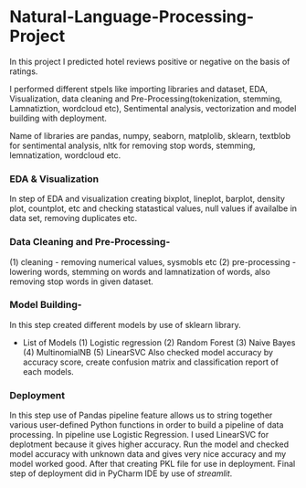 # Natural-Language-Processing-Project
In this project I predicted hotel reviews positive or negative on the basis of ratings.

I performed different stpels like importing libraries and dataset, EDA, Visualization, data cleaning and Pre-Processing(tokenization, stemming, Lamnatiztion, wordcloud etc), Sentimental analysis, vectorization and model building with deployment.

Name of libraries are pandas, numpy, seaborn, matplolib, sklearn, textblob for sentimental analysis, nltk for removing stop words, stemming, lemnatization, wordcloud etc.

### EDA & Visualization
In step of EDA and visualization creating bixplot, lineplot, barplot, density plot, countplot, etc and checking statastical values, null values if availalbe in data set, removing duplicates etc.

### Data Cleaning and Pre-Processing-
(1) cleaning - removing numerical values, sysmobls etc
(2) pre-processing - lowering words, stemming on words and lamnatization of words, also removing stop words in given dataset.

### Model Building-
In this step created different models by use of sklearn library.
* List of Models
  (1) Logistic regression
  (2) Random Forest
  (3) Naive Bayes
  (4) MultinomialNB
  (5) LinearSVC
Also checked model accuracy by accuracy score, create confusion matrix and classification report of each models.

### Deployment
In this step use of Pandas pipeline feature allows us to string together various user-defined Python functions in order to build a pipeline of data processing. In pipeline use Logistic Regression.
I used LinearSVC for deplotment because it gives higher accuracy.
Run the model and checked model accuracy with unknown data and gives very nice accuracy and my model worked good.
After that creating PKL file for use in deployment.
Final step of deployment did in PyCharm IDE by use of _streamlit_.
